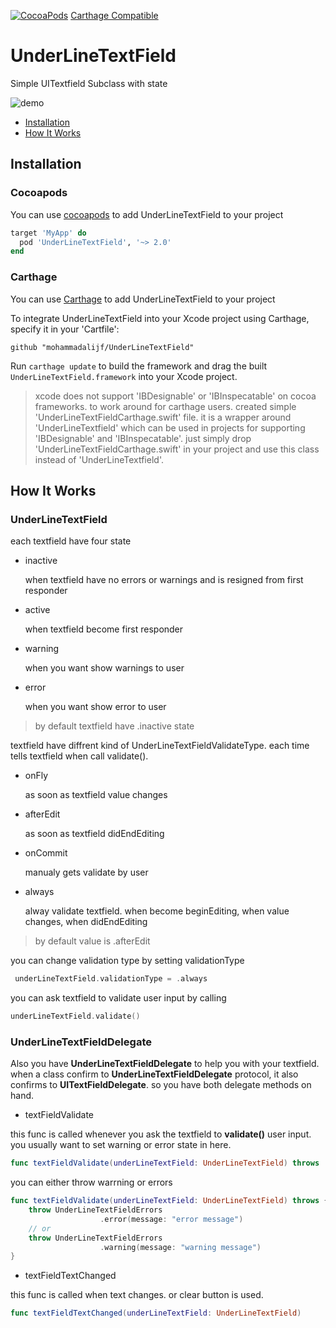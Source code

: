 [![CocoaPods](https://img.shields.io/cocoapods/v/UnderLineTextField.svg)](https://cocoapods.org/pods/UnderLineTextField)
[Carthage Compatible](https://img.shields.io/badge/Carthage-compatible-4BC51D.svg?style=flat)


# UnderLineTextField
Simple UITextfield Subclass with state

![demo](https://github.com/mohammadalijf/UnderLineTextField/raw/master/src/demo.gif "Example App")

* [Installation](#installation)
* [How It Works](#how-it-works)

## Installation

### Cocoapods
You can use [cocoapods](https://cocoapods.org)  to add UnderLineTextField to your project

```ruby
target 'MyApp' do
  pod 'UnderLineTextField', '~> 2.0'
end
```
### Carthage
You can use [Carthage](https://github.com/Carthage/Carthage) to add UnderLineTextField to your project

To integrate UnderLineTextField into your Xcode project using Carthage, specify it in your 'Cartfile':

```ogdl
github "mohammadalijf/UnderLineTextField"
```

Run `carthage update` to build the framework and drag the built `UnderLineTextField.framework` into your Xcode project.

> xcode does not support 'IBDesignable' or 'IBInspecatable' on cocoa frameworks. to work around for carthage users. created simple 'UnderLineTextFieldCarthage.swift' file. it is a wrapper around 'UnderLineTextfield' which can be used in projects for supporting 'IBDesignable' and 'IBInspecatable'. just simply drop 'UnderLineTextFieldCarthage.swift' in your project and use this class instead of 'UnderLineTextfield'. 

## How It Works

### UnderLineTextField

each textfield have four state

* inactive

    when textfield have no errors or warnings and is resigned from first responder

* active

    when textfield become first responder

* warning

    when you want show warnings to user

* error

    when you want show error to user



> by default textfield have .inactive state

textfield have diffrent kind of UnderLineTextFieldValidateType. each time tells textfield when call validate().

* onFly

    as soon as textfield value changes
* afterEdit

    as soon as textfield didEndEditing
* onCommit

    manualy gets validate by user
* always

    alway validate textfield. when become beginEditing, when value changes, when didEndEditing

> by default value is .afterEdit

you can change validation type by setting validationType
```swift
 underLineTextField.validationType = .always
```

you can ask textfield to validate user input by calling 

```swift
underLineTextField.validate()
```
### UnderLineTextFieldDelegate

Also you have **UnderLineTextFieldDelegate** to help you with your textfield. when a class confirm to **UnderLineTextFieldDelegate** protocol, it also confirms to **UITextFieldDelegate**. so you have both delegate methods on hand.


* textFieldValidate

this func is called whenever you ask the textfield to **validate()** user input. you usually want to set warning or error state in here.

```swift
func textFieldValidate(underLineTextField: UnderLineTextField) throws
```

you can either throw warrning or errors

```swift
func textFieldValidate(underLineTextField: UnderLineTextField) throws {
    throw UnderLineTextFieldErrors
                    .error(message: "error message")
    // or
    throw UnderLineTextFieldErrors
                    .warning(message: "warning message")
}
```

* textFieldTextChanged

this func is called when text changes. or clear button is used.

```swift
func textFieldTextChanged(underLineTextField: UnderLineTextField)
```
